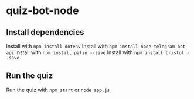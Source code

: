 # quiz-bot-node

## Install dependencies
Install with `npm install dotenv`
Install with `npm install node-telegram-bot-api`
Install with `npm install palin --save`
Install with `npm install bristol --save`

## Run the quiz
Run the quiz with `npm start` or `node app.js`
